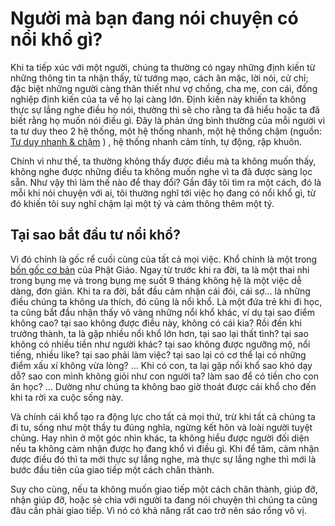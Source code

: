 # Người mà bạn đang nói chuyện có nổi khổ gì?

Khi ta tiếp xúc với một người, chúng ta thường có ngay những định kiến từ những thông tin ta nhận thấy, từ tướng mạo, cách ăn mặc, lời nói, cử chỉ; đặc biệt những người càng thân thiết như vợ chồng, cha mẹ, con cái, đồng nghiệp định kiến của ta về họ lại càng lớn. Định kiến này khiến ta không thực sự lắng nghe điều họ nói, thường thì sẽ cho rằng ta đã hiểu hoặc ta đã biết rằng họ muốn nói điều gì. Đây là phản ứng bình thường của mỗi người vì ta tư duy theo 2 hệ thống, một hệ̣ thống nhanh, một hệ thống chậm (nguồn: [Tư duy nhanh & chậm](https://alphabooks.vn/tu-duy-nhanh-va-cham) ) , hệ thống nhanh cảm tính, tự động, rập khuôn. 

Chính vì như thế, ta thường không thấy được điều mà ta không muốn thấy, không nghe được những điều ta không muốn nghe vì ta đã được sàng lọc sẵn. Như vậy thì làm thế nào để thay đổi? Gần đây tôi tìm ra một cách, đó là mỗi khi nói chuyện với ai, tôi thường nghĩ tới việc họ đang có nổi khổ gì, từ đó khiến tôi suy nghĩ chậm lại một tý và cảm thông thêm một tý. 

## Tại sao bắt đầu tư nổi khổ? 

Vì đó chính là gốc rể cuối cùng của tất cả mọi việc. Khổ chính là một trong [bốn gốc cơ bản](https://vi.wikipedia.org/wiki/T%E1%BB%A9_di%E1%BB%87u_%C4%91%E1%BA%BF) của Phật Giáo. Ngay từ trước khi ra đời, ta là một thai nhi trong bụng mẹ và trong bụng mẹ suốt 9 tháng không hệ là một việc dễ dàng, đơn giản. Khi ta ra đời, bắt đầu cảm nhận cái đói, cái sợ... là những điều chúng ta không ưa thích, đó cũng là nổi khổ. Là một đứa trẻ khi đi học, ta cũng bắt đầu nhận thấy vô vàng những nổi khổ khác, ví dụ tại sao điểm không cao? tại sao không được điều này, không có cái kia? Rồi đến khi trưởng thành, ta là gặp nhiều nổi khổ lớn hơn, tại sao lại thất tình? tại sao không có nhiều tiền như người khác? tại sao không được ngưỡng mộ, nổi tiếng, nhiều like? tại sao phải làm việc? tại sao lại có cơ thể lại có những điểm xấu xí không vừa lòng? ... Khi có con, ta lại gặp nổi khổ sao khó dạy dỗ? sao con mình không giỏi như con người ta? làm sao để có tiền cho con ăn học? ...  Dường như chúng ta không bao giờ thoát được cái khổ cho đến khi ta rời xa cuộc sống này. 

Và chính cái khổ tạo ra động lực cho tất cả mọi thứ, trừ khi tất cả chúng ta đi tu, sống như một thầy tu đúng nghĩa, ngừng kết hôn và loài người tuyệt chủng. Hay nhìn ở một góc nhìn khác, ta không hiểu được người đối diện nếu ta không cảm nhận được họ đang khổ vì điều gì. Khi để tâm, cảm nhận được điều đó thì ta mới thực sự lắng nghe, mà thực sự lắng nghe thì mới là bước đầu tiên của giao tiếp một cách chân thành. 

Suy cho cùng, nếu ta không muốn giao tiếp một cách chân thành, giúp đỡ, nhận giúp đỡ, hoặc sẻ chia với người ta đang nói chuyện thì chúng ta cũng đâu cần phải giao tiếp. Vì nó có khả năng rất cao trở nên sáo rổng vô vị. 
